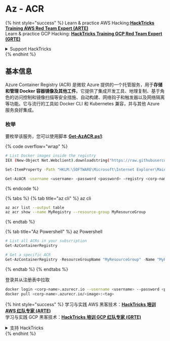 # Az - ACR

{% hint style="success" %}
Learn & practice AWS Hacking:<img src="../../../.gitbook/assets/image (1).png" alt="" data-size="line">[**HackTricks Training AWS Red Team Expert (ARTE)**](https://training.hacktricks.xyz/courses/arte)<img src="../../../.gitbook/assets/image (1).png" alt="" data-size="line">\
Learn & practice GCP Hacking: <img src="../../../.gitbook/assets/image (2).png" alt="" data-size="line">[**HackTricks Training GCP Red Team Expert (GRTE)**<img src="../../../.gitbook/assets/image (2).png" alt="" data-size="line">](https://training.hacktricks.xyz/courses/grte)

<details>

<summary>Support HackTricks</summary>

* Check the [**subscription plans**](https://github.com/sponsors/carlospolop)!
* **Join the** 💬 [**Discord group**](https://discord.gg/hRep4RUj7f) or the [**telegram group**](https://t.me/peass) or **follow** us on **Twitter** 🐦 [**@hacktricks\_live**](https://twitter.com/hacktricks\_live)**.**
* **Share hacking tricks by submitting PRs to the** [**HackTricks**](https://github.com/carlospolop/hacktricks) and [**HackTricks Cloud**](https://github.com/carlospolop/hacktricks-cloud) github repos.

</details>
{% endhint %}

## 基本信息

Azure Container Registry (ACR) 是微软 Azure 提供的一个托管服务，用于**存储和管理 Docker 容器镜像及其他工件**。它提供了集成开发工具、地理复制、基于角色的访问控制和镜像扫描等安全措施、自动构建、网络钩子和触发器以及网络隔离等功能。它与流行的工具如 Docker CLI 和 Kubernetes 兼容，并与其他 Azure 服务良好集成。

### 枚举

要枚举该服务，您可以使用脚本 [**Get-AzACR.ps1**](https://github.com/NetSPI/MicroBurst/blob/master/Misc/Get-AzACR.ps1):

{% code overflow="wrap" %}
```bash
# List Docker images inside the registry
IEX (New-Object Net.Webclient).downloadstring("https://raw.githubusercontent.com/NetSPI/MicroBurst/master/Misc/Get-AzACR.ps1")

Set-ItemProperty -Path "HKLM:\SOFTWARE\Microsoft\Internet Explorer\Main" -Name "DisableFirstRunCustomize" -Value 2

Get-AzACR -username <username> -password <password> -registry <corp-name>.azurecr.io
```
{% endcode %}

{% tabs %}
{% tab title="az cli" %} az cli
```bash
az acr list --output table
az acr show --name MyRegistry --resource-group MyResourceGroup
```
{% endtab %}

{% tab title="Az Powershell" %} az Powershell
```powershell
# List all ACRs in your subscription
Get-AzContainerRegistry

# Get a specific ACR
Get-AzContainerRegistry -ResourceGroupName "MyResourceGroup" -Name "MyRegistry"
```
{% endtab %}
{% endtabs %}

登录并从注册表中拉取
```bash
docker login <corp-name>.azurecr.io --username <username> --password <password>
docker pull <corp-name>.azurecr.io/<image>:<tag>
```
{% hint style="success" %}
学习与实践 AWS 黑客技术：<img src="../../../.gitbook/assets/image (1).png" alt="" data-size="line">[**HackTricks 培训 AWS 红队专家 (ARTE)**](https://training.hacktricks.xyz/courses/arte)<img src="../../../.gitbook/assets/image (1).png" alt="" data-size="line">\
学习与实践 GCP 黑客技术：<img src="../../../.gitbook/assets/image (2).png" alt="" data-size="line">[**HackTricks 培训 GCP 红队专家 (GRTE)**<img src="../../../.gitbook/assets/image (2).png" alt="" data-size="line">](https://training.hacktricks.xyz/courses/grte)

<details>

<summary>支持 HackTricks</summary>

* 查看 [**订阅计划**](https://github.com/sponsors/carlospolop)!
* **加入** 💬 [**Discord 群组**](https://discord.gg/hRep4RUj7f) 或 [**Telegram 群组**](https://t.me/peass) 或 **关注** 我们的 **Twitter** 🐦 [**@hacktricks\_live**](https://twitter.com/hacktricks\_live)**.**
* **通过向** [**HackTricks**](https://github.com/carlospolop/hacktricks) 和 [**HackTricks Cloud**](https://github.com/carlospolop/hacktricks-cloud) GitHub 仓库提交 PR 来分享黑客技巧。

</details>
{% endhint %}
